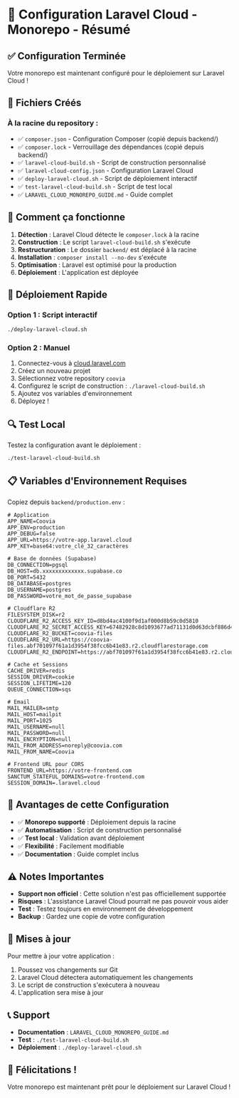 # 🚀 Configuration Laravel Cloud - Monorepo - Résumé

## ✅ Configuration Terminée

Votre monorepo est maintenant configuré pour le déploiement sur Laravel Cloud !

## 📁 Fichiers Créés

### À la racine du repository :
- ✅ `composer.json` - Configuration Composer (copié depuis backend/)
- ✅ `composer.lock` - Verrouillage des dépendances (copié depuis backend/)
- ✅ `laravel-cloud-build.sh` - Script de construction personnalisé
- ✅ `laravel-cloud-config.json` - Configuration Laravel Cloud
- ✅ `deploy-laravel-cloud.sh` - Script de déploiement interactif
- ✅ `test-laravel-cloud-build.sh` - Script de test local
- ✅ `LARAVEL_CLOUD_MONOREPO_GUIDE.md` - Guide complet

## 🔧 Comment ça fonctionne

1. **Détection** : Laravel Cloud détecte le `composer.lock` à la racine
2. **Construction** : Le script `laravel-cloud-build.sh` s'exécute
3. **Restructuration** : Le dossier `backend/` est déplacé à la racine
4. **Installation** : `composer install --no-dev` s'exécute
5. **Optimisation** : Laravel est optimisé pour la production
6. **Déploiement** : L'application est déployée

## 🚀 Déploiement Rapide

### Option 1 : Script interactif
```bash
./deploy-laravel-cloud.sh
```

### Option 2 : Manuel
1. Connectez-vous à [cloud.laravel.com](https://cloud.laravel.com)
2. Créez un nouveau projet
3. Sélectionnez votre repository `coovia`
4. Configurez le script de construction : `./laravel-cloud-build.sh`
5. Ajoutez vos variables d'environnement
6. Déployez !

## 🔍 Test Local

Testez la configuration avant le déploiement :
```bash
./test-laravel-cloud-build.sh
```

## 📋 Variables d'Environnement Requises

Copiez depuis `backend/production.env` :

```env
# Application
APP_NAME=Coovia
APP_ENV=production
APP_DEBUG=false
APP_URL=https://votre-app.laravel.cloud
APP_KEY=base64:votre_clé_32_caractères

# Base de données (Supabase)
DB_CONNECTION=pgsql
DB_HOST=db.xxxxxxxxxxxxx.supabase.co
DB_PORT=5432
DB_DATABASE=postgres
DB_USERNAME=postgres
DB_PASSWORD=votre_mot_de_passe_supabase

# Cloudflare R2
FILESYSTEM_DISK=r2
CLOUDFLARE_R2_ACCESS_KEY_ID=d8bd4ac4100f9d1af000d8b59c0d5810
CLOUDFLARE_R2_SECRET_ACCESS_KEY=67482928c8d1093677ad71131d0d63dcbf886d4e7385f1b904e7958af159ac1c
CLOUDFLARE_R2_BUCKET=coovia-files
CLOUDFLARE_R2_URL=https://coovia-files.abf701097f61a1d3954f38fcc6b41e83.r2.cloudflarestorage.com
CLOUDFLARE_R2_ENDPOINT=https://abf701097f61a1d3954f38fcc6b41e83.r2.cloudflarestorage.com

# Cache et Sessions
CACHE_DRIVER=redis
SESSION_DRIVER=cookie
SESSION_LIFETIME=120
QUEUE_CONNECTION=sqs

# Email
MAIL_MAILER=smtp
MAIL_HOST=mailpit
MAIL_PORT=1025
MAIL_USERNAME=null
MAIL_PASSWORD=null
MAIL_ENCRYPTION=null
MAIL_FROM_ADDRESS=noreply@coovia.com
MAIL_FROM_NAME=Coovia

# Frontend URL pour CORS
FRONTEND_URL=https://votre-frontend.com
SANCTUM_STATEFUL_DOMAINS=votre-frontend.com
SESSION_DOMAIN=.laravel.cloud
```

## 🎯 Avantages de cette Configuration

- ✅ **Monorepo supporté** : Déploiement depuis la racine
- ✅ **Automatisation** : Script de construction personnalisé
- ✅ **Test local** : Validation avant déploiement
- ✅ **Flexibilité** : Facilement modifiable
- ✅ **Documentation** : Guide complet inclus

## ⚠️ Notes Importantes

- **Support non officiel** : Cette solution n'est pas officiellement supportée
- **Risques** : L'assistance Laravel Cloud pourrait ne pas pouvoir vous aider
- **Test** : Testez toujours en environnement de développement
- **Backup** : Gardez une copie de votre configuration

## 🔄 Mises à jour

Pour mettre à jour votre application :

1. Poussez vos changements sur Git
2. Laravel Cloud détectera automatiquement les changements
3. Le script de construction s'exécutera à nouveau
4. L'application sera mise à jour

## 📞 Support

- **Documentation** : `LARAVEL_CLOUD_MONOREPO_GUIDE.md`
- **Test** : `./test-laravel-cloud-build.sh`
- **Déploiement** : `./deploy-laravel-cloud.sh`

## 🎉 Félicitations !

Votre monorepo est maintenant prêt pour le déploiement sur Laravel Cloud !
